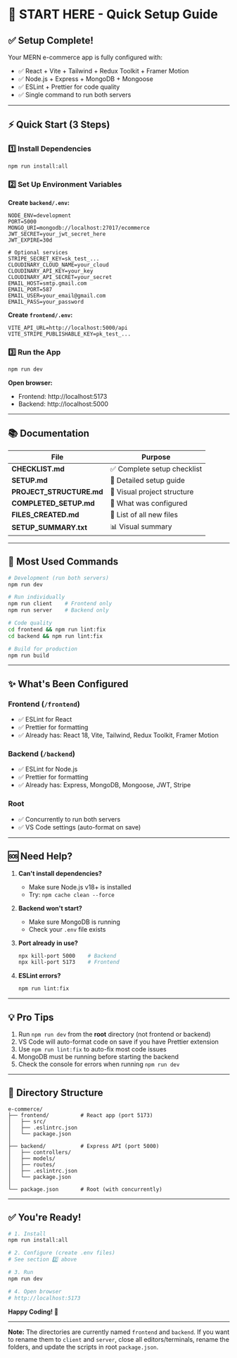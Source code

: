 # 🚀 START HERE - Quick Setup Guide

## ✅ Setup Complete!

Your MERN e-commerce app is fully configured with:

- ✅ React + Vite + Tailwind + Redux Toolkit + Framer Motion
- ✅ Node.js + Express + MongoDB + Mongoose
- ✅ ESLint + Prettier for code quality
- ✅ Single command to run both servers

---

## ⚡ Quick Start (3 Steps)

### 1️⃣ Install Dependencies

```bash
npm run install:all
```

### 2️⃣ Set Up Environment Variables

**Create `backend/.env`:**

```env
NODE_ENV=development
PORT=5000
MONGO_URI=mongodb://localhost:27017/ecommerce
JWT_SECRET=your_jwt_secret_here
JWT_EXPIRE=30d

# Optional services
STRIPE_SECRET_KEY=sk_test_...
CLOUDINARY_CLOUD_NAME=your_cloud
CLOUDINARY_API_KEY=your_key
CLOUDINARY_API_SECRET=your_secret
EMAIL_HOST=smtp.gmail.com
EMAIL_PORT=587
EMAIL_USER=your_email@gmail.com
EMAIL_PASS=your_password
```

**Create `frontend/.env`:**

```env
VITE_API_URL=http://localhost:5000/api
VITE_STRIPE_PUBLISHABLE_KEY=pk_test_...
```

### 3️⃣ Run the App

```bash
npm run dev
```

**Open browser:**

- Frontend: http://localhost:5173
- Backend: http://localhost:5000

---

## 📚 Documentation

| File                     | Purpose                     |
| ------------------------ | --------------------------- |
| **CHECKLIST.md**         | ✅ Complete setup checklist |
| **SETUP.md**             | 📖 Detailed setup guide     |
| **PROJECT_STRUCTURE.md** | 📁 Visual project structure |
| **COMPLETED_SETUP.md**   | 🎉 What was configured      |
| **FILES_CREATED.md**     | 📝 List of all new files    |
| **SETUP_SUMMARY.txt**    | 📊 Visual summary           |

---

## 🎯 Most Used Commands

```bash
# Development (run both servers)
npm run dev

# Run individually
npm run client    # Frontend only
npm run server    # Backend only

# Code quality
cd frontend && npm run lint:fix
cd backend && npm run lint:fix

# Build for production
npm run build
```

---

## ✨ What's Been Configured

### Frontend (`/frontend`)

- ✅ ESLint for React
- ✅ Prettier for formatting
- ✅ Already has: React 18, Vite, Tailwind, Redux Toolkit, Framer Motion

### Backend (`/backend`)

- ✅ ESLint for Node.js
- ✅ Prettier for formatting
- ✅ Already has: Express, MongoDB, Mongoose, JWT, Stripe

### Root

- ✅ Concurrently to run both servers
- ✅ VS Code settings (auto-format on save)

---

## 🆘 Need Help?

1. **Can't install dependencies?**

   - Make sure Node.js v18+ is installed
   - Try: `npm cache clean --force`

2. **Backend won't start?**

   - Make sure MongoDB is running
   - Check your `.env` file exists

3. **Port already in use?**

   ```bash
   npx kill-port 5000    # Backend
   npx kill-port 5173    # Frontend
   ```

4. **ESLint errors?**
   ```bash
   npm run lint:fix
   ```

---

## 💡 Pro Tips

1. Run `npm run dev` from the **root** directory (not frontend or backend)
2. VS Code will auto-format code on save if you have Prettier extension
3. Use `npm run lint:fix` to auto-fix most code issues
4. MongoDB must be running before starting the backend
5. Check the console for errors when running `npm run dev`

---

## 🎨 Directory Structure

```
e-commerce/
├── frontend/          # React app (port 5173)
│   ├── src/
│   ├── .eslintrc.json
│   └── package.json
│
├── backend/           # Express API (port 5000)
│   ├── controllers/
│   ├── models/
│   ├── routes/
│   ├── .eslintrc.json
│   └── package.json
│
└── package.json       # Root (with concurrently)
```

---

## ✅ You're Ready!

```bash
# 1. Install
npm run install:all

# 2. Configure (create .env files)
# See section 2️⃣ above

# 3. Run
npm run dev

# 4. Open browser
# http://localhost:5173
```

**Happy Coding! 🚀**

---

**Note:** The directories are currently named `frontend` and `backend`. If you want to rename them to `client` and `server`, close all editors/terminals, rename the folders, and update the scripts in root `package.json`.
